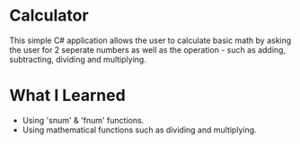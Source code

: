 # Calculator

This simple C# application allows the user to calculate basic math by asking the user for 2 seperate numbers as well as the operation - such as adding, subtracting, dividing and multiplying.

# What I Learned

- Using 'snum' & 'fnum' functions.
- Using mathematical functions such as dividing and multiplying.
